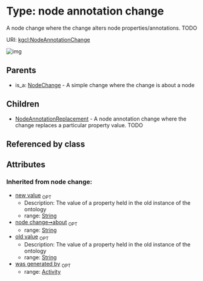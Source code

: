 
# Type: node annotation change


A node change where the change alters node properties/annotations. TODO

URI: [kgcl:NodeAnnotationChange](http://w3id.org/kgclNodeAnnotationChange)


![img](http://yuml.me/diagram/nofunky;dir:TB/class/[NodeChange],[NodeAnnotationReplacement],[NodeAnnotationChange&#124;about(i):string%20%3F;old_value(i):string%20%3F;new_value(i):string%20%3F]^-[NodeAnnotationReplacement],[NodeChange]^-[NodeAnnotationChange],[Activity])

## Parents

 *  is_a: [NodeChange](NodeChange.md) - A simple change where the change is about a node

## Children

 * [NodeAnnotationReplacement](NodeAnnotationReplacement.md) - A node annotation change where the change replaces a particular property value. TODO

## Referenced by class


## Attributes


### Inherited from node change:

 * [new value](new_value.md)  <sub>OPT</sub>
    * Description: The value of a property held in the old instance of the ontology
    * range: [String](types/String.md)
 * [node change➞about](node_change_about.md)  <sub>OPT</sub>
    * range: [String](types/String.md)
 * [old value](old_value.md)  <sub>OPT</sub>
    * Description: The value of a property held in the old instance of the ontology
    * range: [String](types/String.md)
 * [was generated by](was_generated_by.md)  <sub>OPT</sub>
    * range: [Activity](Activity.md)
